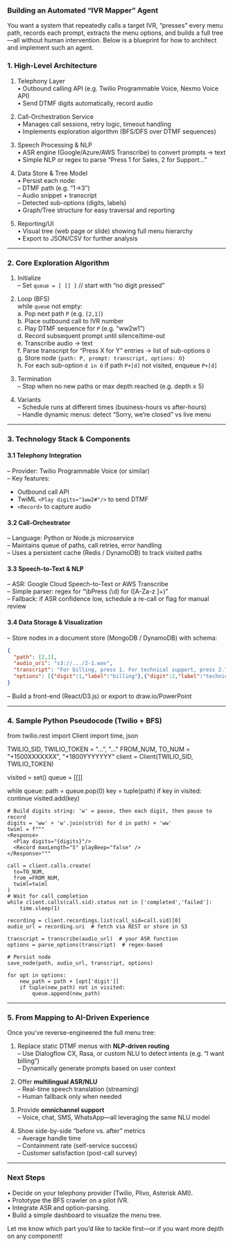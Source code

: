 ### Building an Automated “IVR Mapper” Agent

You want a system that repeatedly calls a target IVR, “presses” every menu path, records each prompt, extracts the menu options, and builds a full tree—all without human intervention. Below is a blueprint for how to architect and implement such an agent.

### 1. High-Level Architecture

1. Telephony Layer  
    • Outbound calling API (e.g. Twilio Programmable Voice, Nexmo Voice API)  
    • Send DTMF digits automatically, record audio
    
2. Call-Orchestration Service  
    • Manages call sessions, retry logic, timeout handling  
    • Implements exploration algorithm (BFS/DFS over DTMF sequences)
    
3. Speech Processing & NLP  
    • ASR engine (Google/Azure/AWS Transcribe) to convert prompts → text  
    • Simple NLP or regex to parse “Press 1 for Sales, 2 for Support…”
    
4. Data Store & Tree Model  
    • Persist each node:  
    – DTMF path (e.g. “1→3”)  
    – Audio snippet + transcript  
    – Detected sub-options (digits, labels)  
    • Graph/Tree structure for easy traversal and reporting
    
5. Reporting/UI  
    • Visual tree (web page or slide) showing full menu hierarchy  
    • Export to JSON/CSV for further analysis
    

---

### 2. Core Exploration Algorithm

1. Initialize  
    – Set `queue = [ [] ]` // start with “no digit pressed”
    
2. Loop (BFS)  
    while `queue` not empty:  
    a. Pop next path `P` (e.g. `[2,1]`)  
    b. Place outbound call to IVR number  
    c. Play DTMF sequence for `P` (e.g. “ww2w1”)  
    d. Record subsequent prompt until silence/time-out  
    e. Transcribe audio → text  
    f. Parse transcript for “Press X for Y” entries → list of sub-options `O`  
    g. Store node `{path: P, prompt: transcript, options: O}`  
    h. For each sub-option `d in O` if path `P+[d]` not visited, enqueue `P+[d]`
    
3. Termination  
    – Stop when no new paths or max depth reached (e.g. depth ≥ 5)
    
4. Variants  
    – Schedule runs at different times (business-hours vs after-hours)  
    – Handle dynamic menus: detect “Sorry, we’re closed” vs live menu
    

---

### 3. Technology Stack & Components

#### 3.1 Telephony Integration

– Provider: Twilio Programmable Voice (or similar)  
– Key features:

- Outbound call API
- TwiML `<Play digits="1ww2#"/>` to send DTMF
- `<Record>` to capture audio

#### 3.2 Call-Orchestrator

– Language: Python or Node.js microservice  
– Maintains queue of paths, call retries, error handling  
– Uses a persistent cache (Redis / DynamoDB) to track visited paths

#### 3.3 Speech-to-Text & NLP

– ASR: Google Cloud Speech-to-Text or AWS Transcribe  
– Simple parser: regex for “\bPress (\d) for ([A-Za-z ]+)”  
– Fallback: if ASR confidence low, schedule a re-call or flag for manual review

#### 3.4 Data Storage & Visualization

– Store nodes in a document store (MongoDB / DynamoDB) with schema:

```json
{
  "path": [2,1],
  "audio_uri": "s3://.../2-1.wav",
  "transcript": "For billing, press 1. For technical support, press 2.",
  "options": [{"digit":1,"label":"billing"},{"digit":2,"label":"technical support"}]
}
```

– Build a front-end (React/D3.js) or export to draw.io/PowerPoint

---

### 4. Sample Python Pseudocode (Twilio + BFS)

from twilio.rest import Client import time, json

TWILIO_SID, TWILIO_TOKEN = "...", "..." FROM_NUM, TO_NUM = "+1500XXXXXXX", "+1800YYYYYYY" client = Client(TWILIO_SID, TWILIO_TOKEN)

visited = set() queue = [[]]

while queue: path = queue.pop(0) key = tuple(path) if key in visited: continue visited.add(key)

```
# Build digits string: 'w' = pause, then each digit, then pause to record
digits = 'ww' + 'w'.join(str(d) for d in path) + 'ww'
twiml = f"""
<Response>
  <Play digits="{digits}"/>
  <Record maxLength="5" playBeep="false" />
</Response>"""

call = client.calls.create(
  to=TO_NUM,
  from_=FROM_NUM,
  twiml=twiml
)
# Wait for call completion
while client.calls(call.sid).status not in ['completed','failed']:
    time.sleep(1)

recording = client.recordings.list(call_sid=call.sid)[0]
audio_url = recording.uri  # fetch via REST or store in S3

transcript = transcribe(audio_url)  # your ASR function
options = parse_options(transcript)  # regex-based

# Persist node
save_node(path, audio_url, transcript, options)

for opt in options:
    new_path = path + [opt['digit']]
    if tuple(new_path) not in visited:
        queue.append(new_path)
```

---

### 5. From Mapping to AI-Driven Experience

Once you’ve reverse-engineered the full menu tree:

1. Replace static DTMF menus with **NLP-driven routing**  
    – Use Dialogflow CX, Rasa, or custom NLU to detect intents (e.g. “I want billing”)  
    – Dynamically generate prompts based on user context
    
2. Offer **multilingual ASR/NLU**  
    – Real-time speech translation (streaming)  
    – Human fallback only when needed
    
3. Provide **omnichannel support**  
    – Voice, chat, SMS, WhatsApp—all leveraging the same NLU model
    
4. Show side-by-side “before vs. after” metrics  
    – Average handle time  
    – Containment rate (self-service success)  
    – Customer satisfaction (post-call survey)
    

---

### Next Steps

• Decide on your telephony provider (Twilio, Plivo, Asterisk AMI).  
• Prototype the BFS crawler on a pilot IVR.  
• Integrate ASR and option-parsing.  
• Build a simple dashboard to visualize the menu tree.

Let me know which part you’d like to tackle first—or if you want more depth on any component!